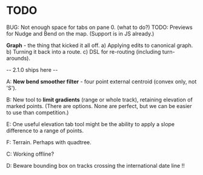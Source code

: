 

# TODO

BUG: Not enough space for tabs on pane 0. (what to do?)
TODO: Previews for Nudge and Bend on the map. (Support is in JS already.)

**Graph** - the thing that kicked it all off. 
a) Applying edits to canonical graph.
b) Turning it back into a route.
c) DSL for re-routing (including turn-arounds).

-- 2.1.0 ships here --

A: **New bend smoother filter** - four point external centroid (convex only, not 'S').

B: New tool to **limit gradients** (range or whole track), retaining elevation of marked points.
(There are options. None are perfect, but we can be easier to use than competition.)

E: One useful elevation tab tool might be the ability to apply a slope difference to a range of points.

F: Terrain. Perhaps with quadtree.

C: Working offline?

D: Beware bounding box on tracks crossing the international date line !!
